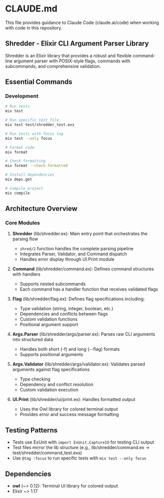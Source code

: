 # CLAUDE.md

This file provides guidance to Claude Code (claude.ai/code) when working with code in this repository.

## Shredder - Elixir CLI Argument Parser Library

Shredder is an Elixir library that provides a robust and flexible command-line argument parser with POSIX-style flags, commands with subcommands, and comprehensive validation.

## Essential Commands

### Development
```bash
# Run tests
mix test

# Run specific test file
mix test test/shredder_test.exs

# Run tests with focus tag
mix test --only focus

# Format code
mix format

# Check formatting
mix format --check-formatted

# Install dependencies
mix deps.get

# Compile project
mix compile
```

## Architecture Overview

### Core Modules

1. **Shredder** (lib/shredder.ex): Main entry point that orchestrates the parsing flow
   - `shred/2` function handles the complete parsing pipeline
   - Integrates Parser, Validator, and Command dispatch
   - Handles error display through UI.Print module

2. **Command** (lib/shredder/command.ex): Defines command structures with handlers
   - Supports nested subcommands
   - Each command has a handler function that receives validated flags

3. **Flag** (lib/shredder/flag.ex): Defines flag specifications including:
   - Type validation (string, integer, boolean, etc.)
   - Dependencies and conflicts between flags
   - Custom validation functions
   - Positional argument support

4. **Args.Parser** (lib/shredder/args/parser.ex): Parses raw CLI arguments into structured data
   - Handles both short (-f) and long (--flag) formats
   - Supports positional arguments

5. **Args.Validator** (lib/shredder/args/validator.ex): Validates parsed arguments against flag specifications
   - Type checking
   - Dependency and conflict resolution
   - Custom validation execution

6. **UI.Print** (lib/shredder/ui/print.ex): Handles formatted output
   - Uses the Owl library for colored terminal output
   - Provides error and success message formatting

## Testing Patterns

- Tests use ExUnit with `import ExUnit.CaptureIO` for testing CLI output
- Test files mirror the lib structure (e.g., lib/shredder/command.ex → test/shredder/command_test.exs)
- Use `@tag :focus` to run specific tests with `mix test --only focus`

## Dependencies

- **owl** (~> 0.12): Terminal UI library for colored output
- Elixir ~> 1.17
